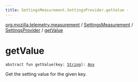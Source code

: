 ```yaml
---
title: SettingsMeasurement.SettingsProvider.getValue - 
---
```


[org.mozilla.telemetry.measurement](../../index.html) / [SettingsMeasurement](../index.html) / [SettingsProvider](index.html) / [getValue](./get-value.html)

# getValue

`abstract fun getValue(key: `[`String`](https://kotlinlang.org/api/latest/jvm/stdlib/kotlin/-string/index.html)`): `[`Any`](https://kotlinlang.org/api/latest/jvm/stdlib/kotlin/-any/index.html)

Get the setting value for the given key.

